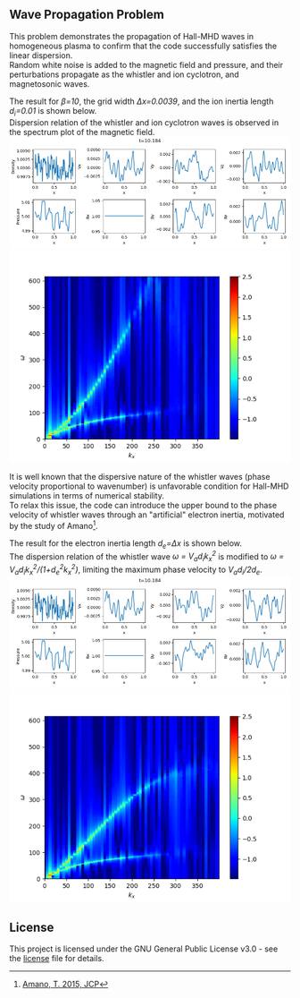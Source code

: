 ## Wave Propagation Problem
This problem demonstrates the propagation of Hall-MHD waves in homogeneous plasma to confirm that the code successfully satisfies the linear dispersion.<br>
Random white noise is added to the magnetic field and pressure, and their perturbations propagate as the whistler and ion cyclotron,  and magnetosonic waves.

The result for *&beta;=10*, the grid width *&Delta;x=0.0039*, and the ion inertia length *d<sub>i</sub>=0.01* is shown below.<br>
Dispersion relation of the whistler and ion cyclotron waves is observed in the spectrum plot of the magnetic field.
![Wave profile for beta=10](../../imgs/h-wave/wave_b1e+1.png)
![Spectrum of by for beta=10](../../imgs/h-wave/wk_by_b1e+1.png)

It is well known that the dispersive nature of the whistler waves (phase velocity proportional to wavenumber) is unfavorable condition for Hall-MHD simulations in terms of numerical stability.<br>
To relax this issue, the code can introduce the upper bound to the phase velocity of whistler waves through an "artificial" electron inertia, motivated by the study of Amano[^1].<br>

The result for the electron inertia length *d<sub>e</sub>=&Delta;x* is shown below.<br>
The dispersion relation of the whistler wave *&omega; = V<sub>a</sub>d<sub>i</sub>k<sub>x</sub><sup>2</sup>* is modified to *&omega; = V<sub>a</sub>d<sub>i</sub>k<sub>x</sub><sup>2</sup>/(1+d<sub>e</sub><sup>2</sup>k<sub>x</sub><sup>2</sup>)*, limiting the maximum phase velocity to *V<sub>a</sub>d<sub>i</sub>/2d<sub>e</sub>*.
![Wave profile for beta=10](../../imgs/h-wave/wave_b1e+1_e.png)
![Spectrum of by for beta=10](../../imgs/h-wave/wk_by_b1e+1_e.png)

## License

This project is licensed under the GNU General Public License v3.0 - see the [license](../../../license/COPYING) file for details.

[^1]: [Amano, T. 2015, JCP](https://www.sciencedirect.com/science/article/abs/pii/S0021999115004805?via%3Dihub)
